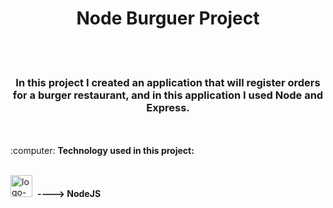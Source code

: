 <h1 align="center">Node Burguer Project</h1>
<br>
<br>
 <h3 align="center"> In this project I created an application that will register orders for a burger restaurant, and in this application I used Node and Express. </h3>
<br>
<br>
:computer: <b>Technology used in this project:</b> 
<br>
<br>
  
  <img src="https://cdn.jsdelivr.net/gh/devicons/devicon/icons/nodejs/nodejs-original.svg" alt='logo-java-script' width='35px'/>&nbsp;&nbsp;<b>----> NodeJS </b>

